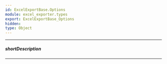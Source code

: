 ```yaml
---
id: ExcelExportBase.Options
module: excel_exporter.types
export: ExcelExportBase_Options
hidden: 
type: Object
---
```

---
##### shortDescription
<!-- Description goes here -->

---
<!-- Description goes here -->